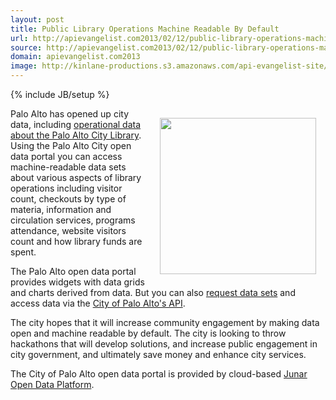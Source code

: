 ```yaml
---
layout: post
title: Public Library Operations Machine Readable By Default
url: http://apievangelist.com2013/02/12/public-library-operations-machine-readable-by-default/
source: http://apievangelist.com2013/02/12/public-library-operations-machine-readable-by-default/
domain: apievangelist.com2013
image: http://kinlane-productions.s3.amazonaws.com/api-evangelist-site/blog/city-of-palo-alto-logo.jpg
---
```

{% include JB/setup %}
<p><a href="http://paloalto.opendata.junar.com/dashboards/8031/library/" target="_blank"><img style="padding: 15px;" src="https://s3.amazonaws.com/kinlane-productions/api-evangelist/city/city-of-palo-alto-logo.jpg" alt="" width="250" align="right" /></a></p>
<p>Palo Alto has opened up city data, including <a href="http://paloalto.opendata.junar.com/dashboards/8031/library/" target="_blank">operational data about the Palo Alto City Library</a>.  Using the Palo Alto City open data portal you can access machine-readable data sets about various aspects of library operations including visitor count, checkouts by type of materia, information and circulation services, programs attendance, website visitors count and how library funds are spent.</p>
<p>The Palo Alto open data portal provides widgets with data grids and charts derived from data.  But you can also&nbsp;<a href="http://www.cityofpaloalto.org/gov/depts/it/open_data/suggest_a_dataset.asp">request data sets</a> and access data via the <a href="http://paloalto.opendata.junar.com/developers/">City of Palo Alto's API</a>.</p>
<p>The city hopes that it will increase community engagement by making data open and machine readable by default. The city is looking to throw hackathons that will develop solutions, and increase public engagement in city government, and ultimately save money and enhance city services.</p>
<p>The City of Palo Alto open data portal is provided by cloud-based <a href="http://www.junar.com/">Junar Open Data Platform</a>.</p>
